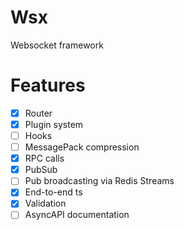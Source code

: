 # Wsx
Websocket framework

# Features
- [x] Router
- [x] Plugin system
- [ ] Hooks
- [ ] MessagePack compression
- [x] RPC calls
- [x] PubSub
- [ ] Pub broadcasting via Redis Streams
- [x] End-to-end ts
- [x] Validation
- [ ] AsyncAPI documentation